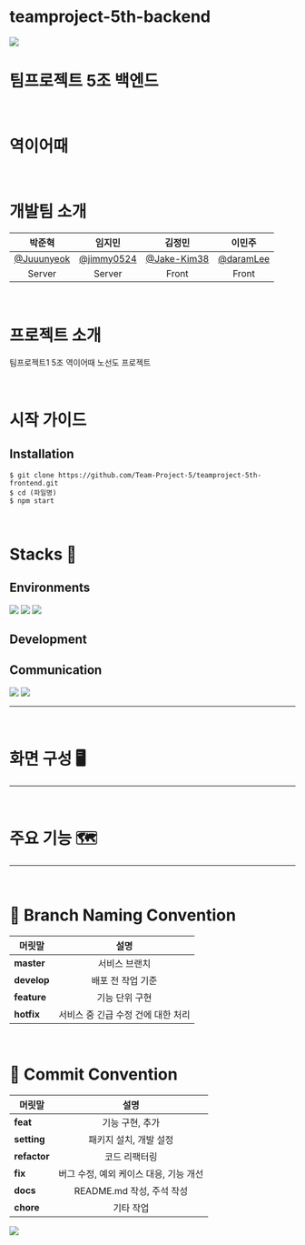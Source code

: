 # teamproject-5th-backend
<img src="https://capsule-render.vercel.app/api?type=waving&color=7FFFD4&height=100&section=header" />

# 팀프로젝트 5조 백엔드

<br>

# 역이어때

<br>

# 개발팀 소개

|                 **박준혁**                 |                 **임지민**                 |                  **김정민**                  |                **이민주**                |
| :----------------------------------------: | :----------------------------------------: | :------------------------------------------: | :--------------------------------------: |
| [@Juuunyeok](https://github.com/Juuunyeok) | [@jimmy0524](https://github.com/jimmy0524) | [@Jake-Kim38](https://github.com/Jake-Kim38) | [@daramLee](https://github.com/daramLee) |
|                   Server                   |                   Server                   |                    Front                     |                  Front                   |

<br>

# 프로젝트 소개

팀프로젝트1 5조 역이어때 노선도 프로젝트

<br>

# 시작 가이드

## Installation

```
$ git clone https://github.com/Team-Project-5/teamproject-5th-frontend.git
$ cd (파일명)
$ npm start
```

<br>

# Stacks 📖



## Environments

<img src="https://img.shields.io/badge/Visual Studio Code-007ACC?style=for-the-badge&logo=VisualStudioCode&logoColor=white">
<img src="https://img.shields.io/badge/Git-F05032?style=for-the-badge&logo=Git&logoColor=white">
<img src="https://img.shields.io/badge/Github-181717?style=for-the-badge&logo=Github&logoColor=white">

## Development

## Communication

<img src="https://img.shields.io/badge/googlemeet-00897B?style=for-the-badge&logo=googlemeet&logoColor=white">
<img src="https://img.shields.io/badge/notion-000000?style=for-the-badge&logo=notion&logoColor=white">

<hr/>
<br>

# 화면 구성 🖥️

<hr/>

<br>

# 주요 기능 🗺️

<hr/>

<br>

# 🤝 Branch Naming Convention

| <center>머릿말</center> |                 <center>설명</center>                 |
| :---------------------- | :---------------------------------------------------: |
| **master**              |           <center> 서비스 브랜치 </center>            |
| **develop**             |         <center> 배포 전 작업 기준 </center>          |
| **feature**             |           <center> 기능 단위 구현 </center>           |
| **hotfix**              | <center> 서비스 중 긴급 수정 건에 대한 처리 </center> |

<br>

# 🤝 Commit Convention

| <center>머릿말</center> |                   <center>설명</center>                   |
| :---------------------- | :-------------------------------------------------------: |
| **feat**                |            <center> 기능 구현, 추가 </center>             |
| **setting**             |         <center> 패키지 설치, 개발 설정 </center>         |
| **refactor**            |             <center> 코드 리팩터링 </center>              |
| **fix**                 | <center> 버그 수정, 예외 케이스 대응, 기능 개선 </center> |
| **docs**                |       <center> README.md 작성, 주석 작성 </center>        |
| **chore**               |               <center> 기타 작업 </center>                |

<img src="https://capsule-render.vercel.app/api?type=waving&color=7FFFD4&height=100&section=footer" />
